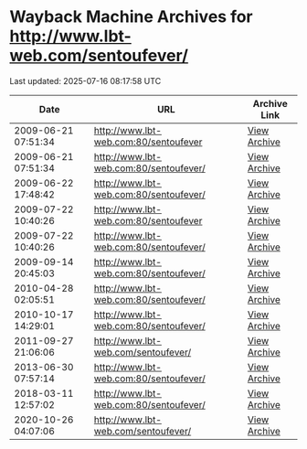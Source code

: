 # Wayback Machine Archives for http://www.lbt-web.com/sentoufever/

Last updated: 2025-07-16 08:17:58 UTC

| Date | URL | Archive Link |
|------|-----|---------------|
| 2009-06-21 07:51:34 | http://www.lbt-web.com:80/sentoufever | [View Archive](https://web.archive.org/web/20090621075134/http://www.lbt-web.com:80/sentoufever) |
| 2009-06-21 07:51:34 | http://www.lbt-web.com:80/sentoufever/ | [View Archive](https://web.archive.org/web/20090621075134/http://www.lbt-web.com:80/sentoufever/) |
| 2009-06-22 17:48:42 | http://www.lbt-web.com:80/sentoufever/ | [View Archive](https://web.archive.org/web/20090622174842/http://www.lbt-web.com:80/sentoufever/) |
| 2009-07-22 10:40:26 | http://www.lbt-web.com:80/sentoufever | [View Archive](https://web.archive.org/web/20090722104026/http://www.lbt-web.com:80/sentoufever) |
| 2009-07-22 10:40:26 | http://www.lbt-web.com:80/sentoufever/ | [View Archive](https://web.archive.org/web/20090722104026/http://www.lbt-web.com:80/sentoufever/) |
| 2009-09-14 20:45:03 | http://www.lbt-web.com:80/sentoufever/ | [View Archive](https://web.archive.org/web/20090914204503/http://www.lbt-web.com:80/sentoufever/) |
| 2010-04-28 02:05:51 | http://www.lbt-web.com:80/sentoufever/ | [View Archive](https://web.archive.org/web/20100428020551/http://www.lbt-web.com:80/sentoufever/) |
| 2010-10-17 14:29:01 | http://www.lbt-web.com:80/sentoufever/ | [View Archive](https://web.archive.org/web/20101017142901/http://www.lbt-web.com:80/sentoufever/) |
| 2011-09-27 21:06:06 | http://www.lbt-web.com/sentoufever/ | [View Archive](https://web.archive.org/web/20110927210606/http://www.lbt-web.com/sentoufever/) |
| 2013-06-30 07:57:14 | http://www.lbt-web.com:80/sentoufever/ | [View Archive](https://web.archive.org/web/20130630075714/http://www.lbt-web.com:80/sentoufever/) |
| 2018-03-11 12:57:02 | http://www.lbt-web.com:80/sentoufever/ | [View Archive](https://web.archive.org/web/20180311125702/http://www.lbt-web.com:80/sentoufever/) |
| 2020-10-26 04:07:06 | http://www.lbt-web.com/sentoufever/ | [View Archive](https://web.archive.org/web/20201026040706/http://www.lbt-web.com/sentoufever/) |
